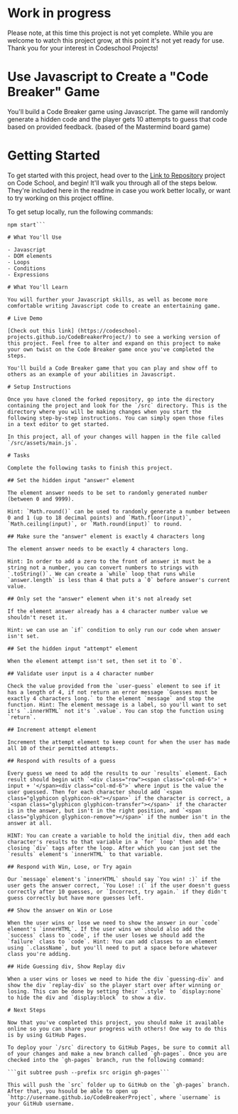 # Work in progress

Please note, at this time this project is not yet complete. While you are welcome to watch this project grow, at this point it's not yet ready for use. Thank you for your interest in Codeschool Projects!

# Use Javascript to Create a "Code Breaker" Game

You'll build a Code Breaker game using Javascript. The game will randomly generate a hidden code and the player gets 10 attempts to guess that code based on provided feedback. (based of the Mastermind board game)

<!-- Place Screen Shot of game here -->

# Getting Started

To get started with this project, head over to the [Link to Repository](https://www.codeschool.com/projects/CodeBreaker) project on Code School, and begin! It'll walk you through all of the steps below. They're included here in the readme in case you work better locally, or want to try working on this project offline.

To get setup locally, run the following commands:

```npm install
npm start```

# What You'll Use

- Javascript
- DOM elements
- Loops
- Conditions
- Expressions

# What You'll Learn

You will further your Javascript skills, as well as become more comfortable writing Javascript code to create an entertaining game.

# Live Demo

[Check out this link] (https://codeschool-projects.github.io/CodeBreakerProject/) to see a working version of this project. Feel free to alter and expand on this project to make your own twist on the Code Breaker game once you've completed the steps.

You'll build a Code Breaker game that you can play and show off to others as an example of your abilities in Javascript.

# Setup Instructions

Once you have cloned the forked repository, go into the directory containing the project and look for the `/src` directory. This is the directory where you will be making changes when you start the following step-by-step instructions. You can simply open those files in a text editor to get started.

In this project, all of your changes will happen in the file called `/src/assets/main.js`.

# Tasks

Complete the following tasks to finish this project.

## Set the hidden input "answer" element

The element answer needs to be set to randomly generated number (between 0 and 9999). 

Hint: `Math.round()` can be used to randomly generate a number between 0 and 1 (up to 18 decimal points) and `Math.floor(input)`, `Math.ceiling(input)`, or `Math.round(input)` to round.

## Make sure the "answer" element is exactly 4 characters long

The element answer needs to be exactly 4 characters long. 

Hint: In order to add a zero to the front of answer it must be a string not a number, you can convert numbers to strings with `.toString()`. We can create a `while` loop that runs while `answer.length` is less than 4 that puts a `0` before answer's current value.

## Only set the "answer" element when it's not already set

If the element answer already has a 4 character number value we shouldn't reset it. 

Hint: we can use an `if` condition to only run our code when answer isn't set.

## Set the hidden input "attempt" element

When the element attempt isn't set, then set it to `0`.

## Validate user input is a 4 character number

Check the value provided from the `user-guess` element to see if it has a length of 4, if not return an error message `Guesses must be exactly 4 characters long.` to the element `message` and stop the function. Hint: The element message is a label, so you'll want to set it's `.innerHTML` not it's `.value`. You can stop the function using `return`.

## Increment attempt element

Increment the attempt element to keep count for when the user has made all 10 of their permitted attempts.

## Respond with results of a guess

Every guess we need to add the results to our `results` element. Each result should begin with `<div class="row"><span class="col-md-6">' + input + '</span><div class="col-md-6">` where input is the value the user guessed. Then for each character should add `<span class="glyphicon glyphicon-ok"></span>` if the character is correct, a `<span class="glyphicon glyphicon-transfer"></span>` if the character is in the answer, but isn't in the right position, and `<span class="glyphicon glyphicon-remove"></span>` if the number isn't in the answer at all. 

HINT: You can create a variable to hold the initial div, then add each character's results to that variable in a `for` loop' then add the closing `div` tags after the loop. After which you can just set the `results` element's `innerHTML` to that variable.

## Respond with Win, Lose, or Try again

Our `message` element's `innerHTML` should say `You win! :)` if the user gets the answer correct, `You Lose! :(` if the user doesn't guess correctly after 10 guesses, or `Incorrect, try again.` if they didn't guess correctly but have more guesses left.

## Show the answer on Win or Lose

When the user wins or lose we need to show the answer in our `code` element's `innerHTML`. If the user wins we should also add the `success` class to `code`, if the user loses we should add the `failure` class to `code`. Hint: You can add classes to an element using `.className`, but you'll need to put a space before whatever class you're adding.

## Hide Guessing div, Show Replay div

When a user wins or loses we need to hide the div `guessing-div` and show the div `replay-div` so the player start over after winning or losing. This can be done by setting their `.style` to `display:none` to hide the div and `display:block` to show a div.

# Next Steps

Now that you've completed this project, you should make it available online so you can share your progress with others! One way to do this is by using GitHub Pages.

To deploy your `/src` directory to GitHub Pages, be sure to commit all of your changes and make a new branch called `gh-pages`. Once you are checked into the `gh-pages` branch, run the following command:

```git subtree push --prefix src origin gh-pages```

This will push the `src` folder up to GitHub on the `gh-pages` branch. After that, you hsould be able to open up `http://username.github.io/CodeBreakerProject`, where `username` is your GitHub username.